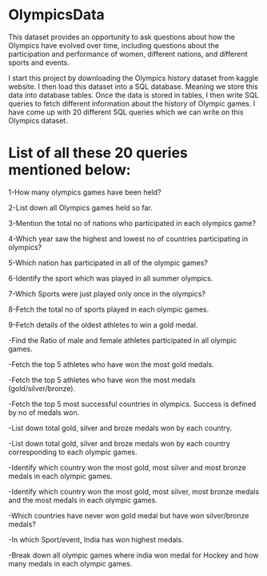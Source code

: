 # OlympicsData
This dataset provides an opportunity to ask questions about how the Olympics have evolved over time, including questions about the participation and performance of women, different nations, and different sports and events.


I start this project by downloading the Olympics history dataset from kaggle website. I then load this dataset into a SQL database. Meaning we store this data into database tables. Once the data is stored in tables, I then write SQL queries to fetch different information about the history of Olympic games.
I have come up with 20 different SQL queries which we can write on this Olympics dataset.


# List of all these 20 queries mentioned below:


1-How many olympics games have been held?

2-List down all Olympics games held so far.

3-Mention the total no of nations who participated in each olympics game?

4-Which year saw the highest and lowest no of countries participating in olympics?

5-Which nation has participated in all of the olympic games?

6-Identify the sport which was played in all summer olympics.

7-Which Sports were just played only once in the olympics?

8-Fetch the total no of sports played in each olympic games.

9-Fetch details of the oldest athletes to win a gold medal.

-Find the Ratio of male and female athletes participated in all olympic games.

-Fetch the top 5 athletes who have won the most gold medals.

-Fetch the top 5 athletes who have won the most medals (gold/silver/bronze).

-Fetch the top 5 most successful countries in olympics. Success is defined by no of medals won.

-List down total gold, silver and broze medals won by each country.

-List down total gold, silver and broze medals won by each country corresponding to each olympic games.

-Identify which country won the most gold, most silver and most bronze medals in each olympic games.

-Identify which country won the most gold, most silver, most bronze medals and the most medals in each olympic games.

-Which countries have never won gold medal but have won silver/bronze medals?

-In which Sport/event, India has won highest medals.

-Break down all olympic games where india won medal for Hockey and how many medals in each olympic games.


